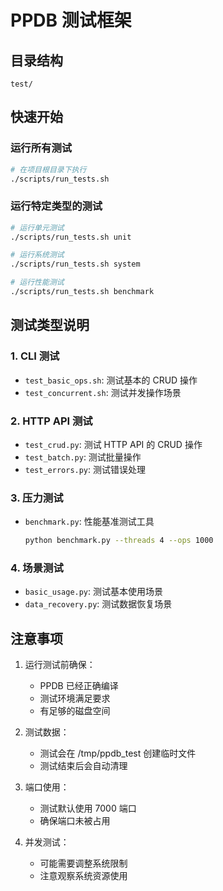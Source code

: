 # PPDB 测试框架

## 目录结构
```
test/
```

## 快速开始

### 运行所有测试
```bash
# 在项目根目录下执行
./scripts/run_tests.sh
```

### 运行特定类型的测试
```bash
# 运行单元测试
./scripts/run_tests.sh unit

# 运行系统测试
./scripts/run_tests.sh system

# 运行性能测试
./scripts/run_tests.sh benchmark
```

## 测试类型说明

### 1. CLI 测试
- `test_basic_ops.sh`: 测试基本的 CRUD 操作
- `test_concurrent.sh`: 测试并发操作场景

### 2. HTTP API 测试
- `test_crud.py`: 测试 HTTP API 的 CRUD 操作
- `test_batch.py`: 测试批量操作
- `test_errors.py`: 测试错误处理

### 3. 压力测试
- `benchmark.py`: 性能基准测试工具
  ```bash
  python benchmark.py --threads 4 --ops 1000
  ```

### 4. 场景测试
- `basic_usage.py`: 测试基本使用场景
- `data_recovery.py`: 测试数据恢复场景

## 注意事项

1. 运行测试前确保：
   - PPDB 已经正确编译
   - 测试环境满足要求
   - 有足够的磁盘空间

2. 测试数据：
   - 测试会在 /tmp/ppdb_test 创建临时文件
   - 测试结束后会自动清理

3. 端口使用：
   - 测试默认使用 7000 端口
   - 确保端口未被占用

4. 并发测试：
   - 可能需要调整系统限制
   - 注意观察系统资源使用
